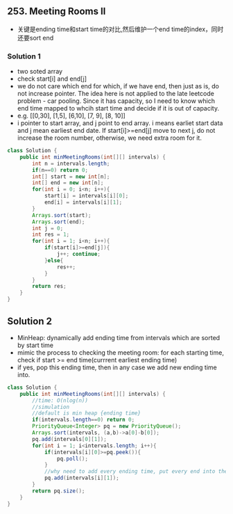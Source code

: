 ## 253. Meeting Rooms II
- 关键是ending time和start time的对比,然后维护一个end time的index，同时还要sort end
### Solution 1
- two soted array
- check start[i] and end[j]
- we do not care which end for which, if we have end, then just as is, do not increase pointer. The idea here is not applied to the late leetcode problem - car pooling. Since it has capacity, so I need to know which end time mapped to whcih start time and decide if it is out of capacity.
- e.g. [[0,30], [1,5], [6,10], [7, 9], [8, 10]]
- i pointer to start array, and j point to end array. i means earliet start data and j mean earliest end date. If start[i]>=end[j] move to next j, do not increase the room number, otherwise, we need extra room for it.
```java
class Solution {
    public int minMeetingRooms(int[][] intervals) {
        int n = intervals.length;
        if(n==0) return 0;
        int[] start = new int[n];
        int[] end = new int[n];
        for(int i = 0; i<n; i++){
            start[i] = intervals[i][0];
            end[i] = intervals[i][1];
        }
        Arrays.sort(start);
        Arrays.sort(end);
        int j = 0;
        int res = 1;
        for(int i = 1; i<n; i++){
            if(start[i]>=end[j]){
                j++; continue;
            }else{
                res++;
            }
        }
        return res;
    }
}
```

## Solution 2 
- MinHeap: dynamically add ending time from intervals which are sorted by start time
- mimic the process to checking the meeting room: for each starting time, check if start >= end time(currrent earliest ending time)
- if yes, pop this ending time, then in any case we add new ending time into.
```java
class Solution {
    public int minMeetingRooms(int[][] intervals) {
        //time: O(nlog(n))
        //simulation
        //default is min heap {ending time}
        if(intervals.length==0) return 0;
        PriorityQueue<Integer> pq = new PriorityQueue();
        Arrays.sort(intervals, (a,b)->a[0]-b[0]);
        pq.add(intervals[0][1]);
        for(int i = 1; i<intervals.length; i++){
            if(intervals[i][0]>=pq.peek()){
                pq.poll();
            }
            //why need to add every ending time, put every end into the pq and sort in increasing order
            pq.add(intervals[i][1]);
        }
        return pq.size();    
    }
}
```
